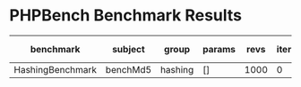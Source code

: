 PHPBench Benchmark Results
==========================

benchmark | subject | group | params | revs | iter | rej | mem | time | z-score | diff
 --- | --- | --- | --- | --- | --- | --- | --- | --- | --- | --- 
HashingBenchmark | benchMd5 | hashing | [] | 1000 | 0 | 0 | 268,160b | 0.816μs | 0.00σ | 0.00%
